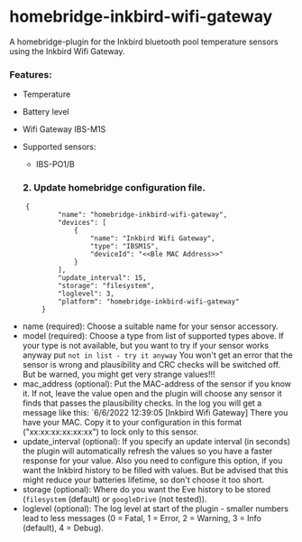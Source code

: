 # homebridge-inkbird-wifi-gateway
A homebridge-plugin for the Inkbird bluetooth pool temperature sensors using the Inkbird Wifi Gateway.

### Features:
- Temperature 
- Battery level
- Wifi Gateway IBS-M1S
- Supported sensors:
   - IBS-PO1/B 
   
   
   ### 2. Update homebridge configuration file.
```
    {
            "name": "homebridge-inkbird-wifi-gateway",
            "devices": [
                {
                    "name": "Inkbird Wifi Gateway",
                    "type": "IBSM1S",
                    "deviceId": "<<Ble MAC Address>>"
                }
            ],
            "update_interval": 15,
            "storage": "filesystem",
            "loglevel": 3,
            "platform": "homebridge-inkbird-wifi-gateway"
        }
```
- name            (required): Choose a suitable name for your sensor accessory.
- model           (required): Choose a type from list of supported types above.
                              If your type is not available, but you want to try if your sensor works anyway put
                              `not in list - try it anyway`
                              You won't get an error that the sensor is wrong and plausibility and CRC checks will be switched off.
                              But be warned, you might get very strange values!!!
- mac_address     (optional): Put the MAC-address of the sensor if you know it.
                              If not, leave the value open and the plugin will choose any sensor it finds that passes the plausibility checks. In the log you will get a message like this:
                              `6/6/2022 12:39:05 [Inkbird Wifi Gateway]
                              There you have your MAC. Copy it to your configuration in this format ("xx:xx:xx:xx:xx:xx") to lock only to this sensor.
- update_interval (optional): If you specify an update interval (in seconds) the plugin will automatically refresh the values so you have
                              a faster response for your value. Also you need to configure this option, if you want the Inkbird history to be
                              filled with values. But be advised that this might reduce your batteries lifetime, so don't choose it too short.
- storage         (optional): Where do you want the Eve history to be stored (`filesystem` (default) or `googleDrive` (not tested)).
- loglevel        (optional): The log level at start of the plugin - smaller numbers lead to less messages
                              (0 = Fatal, 1 = Error, 2 = Warning, 3 = Info (default), 4 = Debug).









